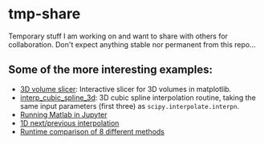 # tmp-share

Temporary stuff I am working on and want to share with others for
collaboration. Don't expect anything stable nor permanent from this repo...

## Some of the more interesting examples:

* [3D volume slicer](./3D-slices.ipynb): Interactive slicer for 3D volumes in
  matplotlib.
* [interp_cubic_spline_3d](./interp_cubic_spline_3d): 3D cubic spline
  interpolation routine, taking the same input parameters (first three) as
  `scipy.interpolate.interpn`.
* [Running Matlab in Jupyter](./RunningMatlabInJupyter.ipynb)
* [1D next/previous interpolation](./interp1d-left-right.ipynb)
* [Runtime comparison of 8 different methods](./multiply_volume.ipynb)
